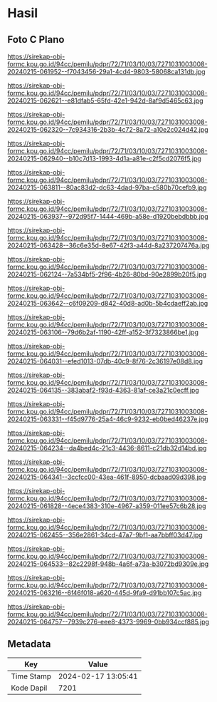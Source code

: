 # Hasil

## Foto C Plano

https://sirekap-obj-formc.kpu.go.id/94cc/pemilu/pdpr/72/71/03/10/03/7271031003008-20240215-061952--f7043456-29a1-4cd4-9803-58068ca131db.jpg

https://sirekap-obj-formc.kpu.go.id/94cc/pemilu/pdpr/72/71/03/10/03/7271031003008-20240215-062621--e81dfab5-65fd-42e1-942d-8af9d5465c63.jpg

https://sirekap-obj-formc.kpu.go.id/94cc/pemilu/pdpr/72/71/03/10/03/7271031003008-20240215-062320--7c934316-2b3b-4c72-8a72-a10e2c024d42.jpg

https://sirekap-obj-formc.kpu.go.id/94cc/pemilu/pdpr/72/71/03/10/03/7271031003008-20240215-062940--b10c7d13-1993-4d1a-a81e-c2f5cd2076f5.jpg

https://sirekap-obj-formc.kpu.go.id/94cc/pemilu/pdpr/72/71/03/10/03/7271031003008-20240215-063811--80ac83d2-dc63-4dad-97ba-c580b70cefb9.jpg

https://sirekap-obj-formc.kpu.go.id/94cc/pemilu/pdpr/72/71/03/10/03/7271031003008-20240215-063937--972d95f7-1444-469b-a58e-d1920bebdbbb.jpg

https://sirekap-obj-formc.kpu.go.id/94cc/pemilu/pdpr/72/71/03/10/03/7271031003008-20240215-063428--36c6e35d-8e67-42f3-a44d-8a237207476a.jpg

https://sirekap-obj-formc.kpu.go.id/94cc/pemilu/pdpr/72/71/03/10/03/7271031003008-20240215-062124--7a534bf5-2f96-4b26-80bd-90e2899b20f5.jpg

https://sirekap-obj-formc.kpu.go.id/94cc/pemilu/pdpr/72/71/03/10/03/7271031003008-20240215-063642--c6f09209-d842-40d8-ad0b-5b4cdaeff2ab.jpg

https://sirekap-obj-formc.kpu.go.id/94cc/pemilu/pdpr/72/71/03/10/03/7271031003008-20240215-063106--79d6b2af-1190-42ff-a152-3f7323866be1.jpg

https://sirekap-obj-formc.kpu.go.id/94cc/pemilu/pdpr/72/71/03/10/03/7271031003008-20240215-064031--efed1013-07db-40c9-8f76-2c36197e08d8.jpg

https://sirekap-obj-formc.kpu.go.id/94cc/pemilu/pdpr/72/71/03/10/03/7271031003008-20240215-064135--383abaf2-f93d-4363-81af-ce3a21c0ecff.jpg

https://sirekap-obj-formc.kpu.go.id/94cc/pemilu/pdpr/72/71/03/10/03/7271031003008-20240215-063331--f45d9776-25a4-46c9-9232-eb0bed46237e.jpg

https://sirekap-obj-formc.kpu.go.id/94cc/pemilu/pdpr/72/71/03/10/03/7271031003008-20240215-064234--da4bed4c-21c3-4436-8611-c21db32d14bd.jpg

https://sirekap-obj-formc.kpu.go.id/94cc/pemilu/pdpr/72/71/03/10/03/7271031003008-20240215-064341--3ccfcc00-43ea-461f-8950-dcbaad09d398.jpg

https://sirekap-obj-formc.kpu.go.id/94cc/pemilu/pdpr/72/71/03/10/03/7271031003008-20240215-061828--4ece4383-310e-4967-a359-011ee57c6b28.jpg

https://sirekap-obj-formc.kpu.go.id/94cc/pemilu/pdpr/72/71/03/10/03/7271031003008-20240215-062455--356e2861-34cd-47a7-9bf1-aa7bbff03d47.jpg

https://sirekap-obj-formc.kpu.go.id/94cc/pemilu/pdpr/72/71/03/10/03/7271031003008-20240215-064533--82c2298f-948b-4a6f-a73a-b3072bd9309e.jpg

https://sirekap-obj-formc.kpu.go.id/94cc/pemilu/pdpr/72/71/03/10/03/7271031003008-20240215-063216--6f46f018-a620-445d-9fa9-d91bb107c5ac.jpg

https://sirekap-obj-formc.kpu.go.id/94cc/pemilu/pdpr/72/71/03/10/03/7271031003008-20240215-064757--7939c276-eee8-4373-9969-0bb934ccf885.jpg


## Metadata

| Key        | Value               |
| ---------- | ------------------- |
| Time Stamp | 2024-02-17 13:05:41 |
| Kode Dapil | 7201                |



